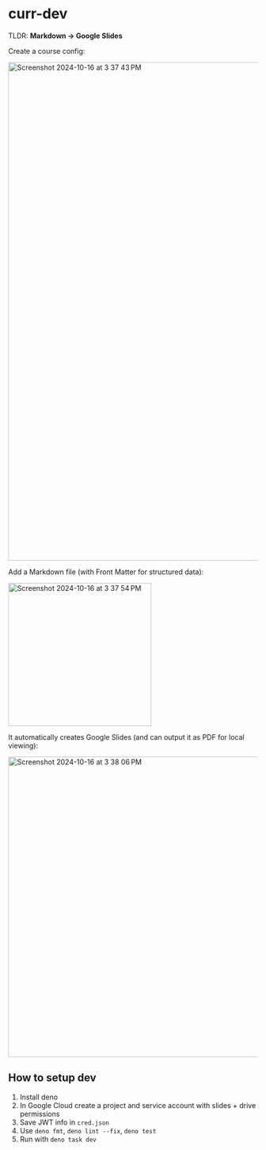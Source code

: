 # curr-dev

TLDR: **Markdown -> Google Slides**

Create a course config:

<img width="1007" alt="Screenshot 2024-10-16 at 3 37 43 PM" src="https://github.com/user-attachments/assets/7e9b4ff6-321b-43a5-993e-948a96ae37ba">

Add a Markdown file (with Front Matter for structured data):

<img width="289" alt="Screenshot 2024-10-16 at 3 37 54 PM" src="https://github.com/user-attachments/assets/593a4760-0a61-4243-9fd6-fd3d10aee66c">

It automatically creates Google Slides (and can output it as PDF for local
viewing):

<img width="607" alt="Screenshot 2024-10-16 at 3 38 06 PM" src="https://github.com/user-attachments/assets/4222e2d9-d375-49dd-b9b6-c88967443a86">

## How to setup dev

1. Install deno
2. In Google Cloud create a project and service account with slides + drive
   permissions
3. Save JWT info in `cred.json`
4. Use `deno fmt`, `deno lint --fix`, `deno test`
5. Run with `deno task dev`
